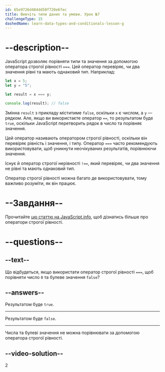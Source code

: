 ```yaml
---
id: 65e9726d484dd50f720e6fec
title: Вивчіть типи даних та умови. Урок №7
challengeType: 15
dashedName: learn-data-types-and-conditionals-lesson-g
---
```


# --description--

JavaScript дозволяє порівняти типи та значення за допомогою оператора строгої рівності `===`. Цей оператор перевіряє, чи два значення рівні та мають однаковий тип. Наприклад:

```javascript
let x = 5;
let y = "5";

let result = x === y;

console.log(result); // false
```

Змінна `result` з прикладу міститиме `false`, оскільки `x` є числом, а `y` — рядком. Але, якщо ви використаєте оператор `==`, то результатом буде `true`, оскільки JavaScript перетворить рядок в число та порівняє значення.

Цей оператор називають оператором строгої рівності, оскільки він перевіряє рівність і значення, і типу. Оператор `===` часто рекомендують використовувати, щоб уникнути неочікуваних результатів, порівнюючи значення.

Існує й оператор строгої нерівності `!==`, який перевіряє, чи два значення не рівні та мають однаковий тип.

Оператор строгої рівності можна багато де використовувати, тому важливо розуміти, як він працює.

# --Завдання--

Прочитайте <a href="https://uk.javascript.info/comparison" target="_blank" rel="noopener noreferrer nofollow">цю статтю на JavaScript.info</a>, щоб дізнатись більше про оператори строгої рівності.

# --questions--

## --text--

Що відбудеться, якщо використати оператор строгої рівності `===`, щоб порівняти число `0` та булеве значення `false`?

## --answers--

Результатом буде `true`.

---

Результатом буде `false`.

---

Числа та булеві значення не можна порівнювати за допомогою оператора строгої рівності.


## --video-solution--

2

